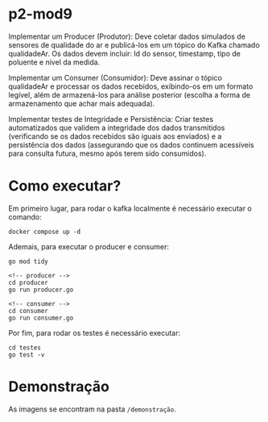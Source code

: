 # p2-mod9

Implementar um Producer (Produtor): Deve coletar dados simulados de sensores de qualidade do ar e publicá-los em um tópico do Kafka chamado qualidadeAr. Os dados devem incluir:
Id do sensor, timestamp, tipo de poluente e nivel da medida.

Implementar um Consumer (Consumidor): Deve assinar o tópico qualidadeAr e processar os dados recebidos, exibindo-os em um formato legível, além de armazená-los para análise posterior (escolha a forma de armazenamento que achar mais adequada).

Implementar testes de Integridade e Persistência: Criar testes automatizados que validem a integridade dos dados transmitidos (verificando se os dados recebidos são iguais aos enviados) e a persistência dos dados (assegurando que os dados continuem acessíveis para consulta futura, mesmo após terem sido consumidos).

# Como executar?

Em primeiro lugar, para rodar o kafka localmente é necessário executar o comando:
```
docker compose up -d
```

Ademais, para executar o producer e consumer:
```
go mod tidy

<!-- producer -->
cd producer
go run producer.go

<!-- consumer -->
cd consumer
go run consumer.go
```

Por fim, para rodar os testes é necessário executar:
```
cd testes
go test -v
```

# Demonstração
As imagens se encontram na pasta `/demonstração`.

